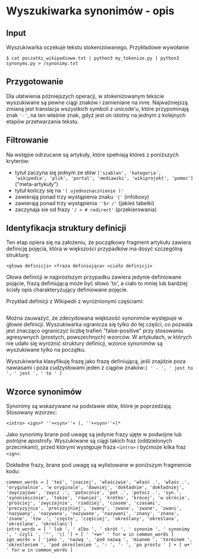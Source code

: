 # Wyszukiwarka synonimów - opis

## Input
Wyszukiwarka oczekuje tekstu stokenizowanego. Przykładowe wywołanie:
```
$ cat poczatki_wikipediowe.txt | python3 my_tokenize.py | python3 synonyms.py > /synonimy.txt
```

## Przygotowanie

Dla ułatwienia późniejszych operacji, w stokenizowanym tekście wyszukiwane są pewne ciągi znaków i zamieniane na inne. Najważniejszą zmianą jest translacja wszystkich symboli z unicode'u, które przypominają znak `'-'`, na ten właśnie znak, gdyż jest on istotny na jednym z kolejnych etapów przetwarzania tekstu.

## Filtrowanie

Na wstępie odrzucane są artykuły, które spełniają któreś z poniższych kryterów:
- tytuł zaczyna się jednym ze słów `['szablon', 'kategoria', 'wikipedia', 'plik', 'portal', 'mediawiki', 'wikiprojekt', 'pomoc']` ("meta-artykuły")
- tytuł kończy się na `'( ujednoznacznienie )'`
- zawierają ponad trzy wystąpienia znaku `'|'` (infoboxy)
- zawierają ponad trzy wystąpienia `''br /'` (jakieś tabelki)
- zaczynaja sie od frazy `'/ > # redirect'` (przekierowania)

## Identyfikacja struktury definicji

Ten etap opiera się na założeniu, że początkowy fragment artykułu zawiera definicję pojęcia, która w większości przypadków ma dosyć szczególną strukturę:
```
<głowa definicji> <fraza definiująca> <ciało definicji>
```
Głowa definicji w najprostszym przypadku zawiera jedynie definiowane pojącie, frazą definiującą może być słowo 'to', a ciało to mniej lub bardziej ścisły opis charakteryzujący definiowane pojęcie.

Przykład definicji z Wikipedii z wyróżnionymi częściami:
```'< '''Aksjomat''' ('''postulat''', '''pewnik'''; gr. αξιωμα ''aksíoma'' – godność, pewność, oczywistość) > < - > < jedno z podstawowych pojęć logiki matematycznej. Od czasów Euklidesa uznawano, że aksjomaty [...] >'
```

Można zauważyć, że zdecydowana większość synonimów występuje w głowie definicji. Wyszukiwarka ogranicza się tylko do tej części, co pozwala jest znacząco ograniczyć liczbę trafień "false-positive" przy stosowaniu agresywnych (prostych, powszechnych) wzorców. W artykułach, w których nie udało się wyróżnić struktury definicji, wzorce synonimów są wyszukiwane tylko na początku.

Wyszukiwarka klasyfikuję frazę jako frazę definiującą, jeśli znajdzie poza nawiasami i poza cudzysłowami jeden z ciągów znaków:`[ ' - ', ' jest to ', ' jest ', ' to ' ]`

## Wzorce synonimów

Synonimy są wskazywane na podstawie słów, które je poprzedzają. Stosowany wzorzec:
```
<intro> <ign>* ''+<syn>''+ (, ''+<syn>''+)*
```
Jako synonimy brane pod uwagę są jedynie frazy ujęte w podwójne lub potrójne apostrofy. Wyszukiwane są ciągi takich fraz (oddzielonych przecinkami), przed którymi występuje fraza `<intro>` i byćmoże kilka fraz `<ign>`.

Dokładne frazy, brane pod uwagę są wylistowane w poniższym fragmencie kodu:
```
common_words = [ 'też', 'inaczej', 'właściwie', 'właść .', 'właśc .', 'oryginalnie', 'w oryginale', 'dawniej', 'dokładnie', 'dokładniej', 'zwyczajowo', 'zwycz .', 'potocznie', 'pot .', 'potocz .', 'syn.', 'synonimicznie', 'także', 'również', 'krótko', 'krócej', 'w skrócie', 'prościej', 'zwyczajnie', 'rzadziej', 'czasem', 'czasami', 'precyzyjnie', 'precyzyjniej', 'zwany', 'zwana', 'zwane', 'zwani', 'nazywany', 'nazywana', 'nazywane', 'nazywani', 'znany', 'znana', 'znane', 'tzw .', 'często', 'częściej', 'określany', 'określana', 'określane', 'określani']
intro_words = [ ' lub ', ' albo ', ' skrót ', ' synonim ', ' synonimy ', ' czyli ', '^', '\( '] + [ ' '+w+' ' for w in common_words ]
ign_words = [ 'jako ', 'nazwą ', 'pod nazwą ', 'mianem ', 'terminem ', 'określeniem ', 'pod określeniem ', ': ', '- ', 'po prostu ' ] + [ w+' ' for w in common_words ]

```
